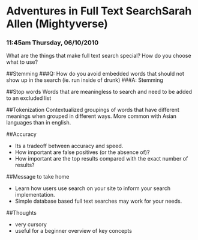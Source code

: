 # Adventures in Full Text SearchSarah Allen (Mightyverse)
### 11:45am Thursday, 06/10/2010 

What are the things that make full text search special?
How do you choose what to use?

##Stemming
###Q:
How do you avoid embedded words that should not show up in the search (ie. run inside of drunk)
###A: 
Stemming

##Stop words
Words that are meaningless to search and need to be added to an excluded list

##Tokenization
Contextualized groupings of words that have different meanings when grouped in different ways. More common with Asian languages than in english.


##Accuracy
* Its a tradeoff between accuracy and speed.
* How important are false positives (or the absence of)?
* How important are the top results compared with the exact number of results?

##Message to take home
* Learn how users use search on your site to inform your search implementation.
* Simple database based full text searches may work for your needs.

##Thoughts
* very cursory
* useful for a beginner overview of key concepts

